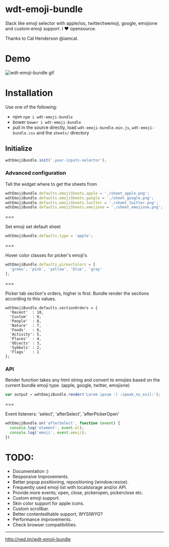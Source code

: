 # wdt-emoji-bundle

Slack like emoji selector with apple/ios, twitter/twemoji, google, emojione and custom emoji support. I :heart: opensource.

Thanks to Cal Henderson @iamcal.

# Demo

![wdt-emoji-bundle gif](https://raw.githubusercontent.com/needim/wdt-emoji-bundle/master/wdt-emoji-bundle.gif "wdt-emoji-bundle gif")

# Installation

Use one of the following:
* npm `npm i wdt-emoji-bundle`
* bower `bower i wdt-emoji-bundle`
* pull in the source directly, load `wdt-emoji-bundle.min.js`, `wdt-emoji-bundle.css` and the `sheets/` directory

## Initialize

```javascript
wdtEmojiBundle.init('.your-inputs-selector');
```

### Advanced configuration

Tell the widget where to get the sheets from

```javascript
wdtEmojiBundle.defaults.emojiSheets.apple = './sheet_apple.png';        // default /sheets/sheet_apple_64.png
wdtEmojiBundle.defaults.emojiSheets.google = './sheet_google.png';      // default /sheets/sheet_google_64.png
wdtEmojiBundle.defaults.emojiSheets.twitter = './sheet_twitter.png';    // default /sheets/sheet_twitter_64.png
wdtEmojiBundle.defaults.emojiSheets.emojione = './sheet_emojione.png';  // default /sheets/sheet_emojione_64.png
```

===

Set emoji set default sheet

```javascript
wdtEmojiBundle.defaults.type = 'apple';
```

===

Hover color classes for picker's emoji's

```javascript
wdtEmojiBundle.defaults.pickerColors = [
  'green', 'pink', 'yellow', 'blue', 'gray'
];
```
===

Picker tab section's orders, higher is first. Bundle render the sections according to this values.

```
wdtEmojiBundle.defaults.sectionOrders = { 
  'Recent'  : 10, 
  'Custom'  : 9, 
  'People'  : 8, 
  'Nature'  : 7, 
  'Foods'   : 6, 
  'Activity': 5, 
  'Places'  : 4, 
  'Objects' : 3, 
  'Symbols' : 2, 
  'Flags'   : 1
};
```

### API

Render function takes any html string and convert to emojies based on the current bundle emoji type. (apple, google, twitter, emojione)

```javascript
var output = wdtEmojiBundle.render('Lorem ipsum :) :speak_no_evil:');
```

===

Event listeners: 'select', 'afterSelect', 'afterPickerOpen'

```javascript
wdtEmojiBundle.on('afterSelect', function (event) {
  console.log('element', event.el);
  console.log('emoji', event.emoji);
})
```

# TODO:

- Documentation :)
- Responsive Improvements.
- Better popup positioning, repositioning (window.resize).
- Frequently used emoji list with localstorage and/or API.
- Provide more events; open, close, pickeropen, pickerclose etc.
- Custom emoji support.
- Skin color support for apple icons.
- Custom scrollbar.
- Better contenteditable support, WYSIWYG?
- Performance improvements.
- Check browser compatibilities.

---

<http://ned.im/wdt-emoji-bundle>
